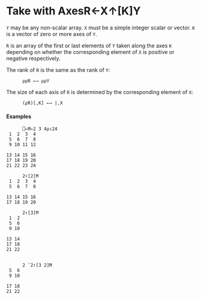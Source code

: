




<h1 class="heading"><span class="name">Take with Axes</span><span class="command">R←X↑[K]Y</span></h1>

`Y` may be any non-scalar array.  `X` must be a simple integer scalar or vector.  `K` is a vector of zero or more axes of `Y`.


`R` is an array of the first or last elements of `Y` taken along the axes `K` depending on whether the corresponding element of `X` is positive or negative respectively.


The rank of `R` is the same as the rank of `Y`:
```apl
      ⍴⍴R ←→ ⍴⍴Y
```


The size of each axis of `R` is determined by the corresponding element of `X`:
```apl
      (⍴R)[,K] ←→ |,X
```


#### Examples
```apl
      ⎕←M←2 3 4⍴⍳24
 1  2  3  4
 5  6  7  8
 9 10 11 12
 
13 14 15 16
17 18 19 20
21 22 23 24
 
      2↑[2]M
 1  2  3  4
 5  6  7  8
 
13 14 15 16
17 18 19 20
 
      2↑[3]M
 1  2
 5  6
 9 10
 
13 14
17 18
21 22
 
 
      2 ¯2↑[3 2]M
 5  6
 9 10
 
17 18
21 22
```


